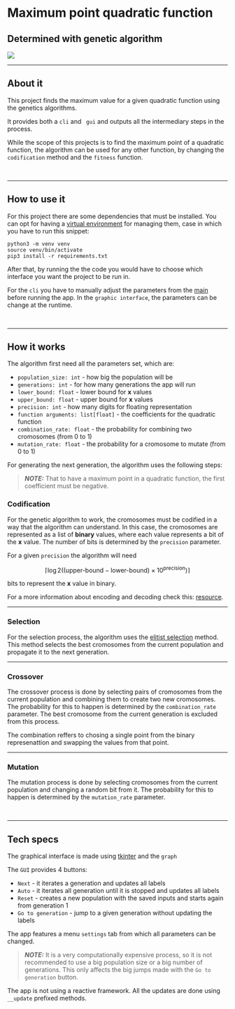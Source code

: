 <h1>Maximum point quadratic function</h1>
<h2>Determined with genetic algorithm</h2>
<img src='https://github.com/w-i-l/maximum-point-quadratic-function/assets/65015373/b603eca8-26ad-445f-afca-052eaa3b8d34'>



<br>
<hr>
<h2>About it</h2>
<p>This project finds the maximum value for a given quadratic function using the genetics algorithms.</p>
<p>It provides both a <code>cli</code> and <code> gui</code> and outputs all the intermediary steps in the process.</p>
<p>While the scope of this projects is to find the maximum point of a quadratic function, the algorithm can be used for any other function, by changing the <code>codification</code> method and the <code>fitness</code> function.</p>


<br>
<hr>
<h2>How to use it</h2>
<p>For this project there are some dependencies that must be installed. You can opt for having a <a href="https://docs.python.org/3/library/venv.html">virtual environment</a> for managing them, case in which you have to run this snippet:</p>

```
python3 -m venv venv
source venv/bin/activate
pip3 install -r requirements.txt
```

<p>After that, by running the the code you would have to choose which interface you want the project to be run in.</p>
<p>For the <code>cli</code> you have to manually adjust the parameters from the <a href="https://github.com/w-i-l/maximum-point-quadratic-function/blob/main/src/main.py">main</a> before running the app. In the <code>graphic interface</code>, the parameters can be change at the runtime.</p>


<br>
<hr>
<h2>How it works</h2>
<p>The algorithm first need all the parameters set, which are:</p>
<ul>
    <li><code>population_size: int</code> - how big the population will be</li>
    <li><code>generations: int</code> - for how many generations the app will run</li>
    <li><code>lower_bound: float</code> - lower bound for <b>x</b> values</li>
    <li><code>upper_bound: float</code> - upper bound for <b>x</b> values</li>
    <li><code>precision: int</code> - how many digits for floating representation</li>
    <li><code>function arguments: list[float]</code> - the coefficients for the quadratic function</li>
    <li><code>combination_rate: float</code> - the probability for combining two cromosomes (from 0 to 1)</li>
    <li><code>mutation_rate: float</code> - the probability for a cromosome to mutate (from 0 to 1)</li>
</ul>

<p>For generating the next generation, the algorithm uses the following steps:</p>

> **_NOTE:_** That to have a maximum point in a quadratic function, the first coefficient must be negative.

<h3>Codification</h3>
<p>For the genetic algorithm to work, the cromosomes must be codified in a way that the algorithm can understand. In this case, the cromosomes are represented as a list of <b>binary</b> values, where each value represents a bit of the <b>x</b> value. The number of bits is determined by the <code>precision</code> parameter.</p>
<p>For a given <code>precision</code> the algorithm will need</p>

$$ \lceil \log2((\text{upper-bound} - \text{lower-bound}) \times 10^{\text{precision}}) \rceil $$

<p>bits to represent the <b>x</b> value in binary.</p>
<p>For a more information about encoding and decoding check this: <a href="https://cms.fmi.unibuc.ro/problem/genetici1">resource</a>.</p>
<hr/>

<h3>Selection</h3>
<p>For the selection process, the algorithm uses the <a href="https://en.wikipedia.org/wiki/Selection_(genetic_algorithm)#Elitist_Selection">elitist selection</a> method. This method selects the best cromosomes from the current population and propagate it to the next generation.</p>
<hr/>

<h3>Crossover</h3>
<p>The crossover process is done by selecting pairs of cromosomes from the current population and combining them to create two new cromosomes. The probability for this to happen is determined by the <code>combination_rate</code> parameter. The best cromosome from the current generation is excluded from this process.</p>
<p>The combination reffers to chosing a single point from the binary represenattion and swapping the values from that point.</p>
<hr/>

<h3>Mutation</h3>
<p>The mutation process is done by selecting cromosomes from the current population and changing a random bit from it. The probability for this to happen is determined by the <code>mutation_rate</code> parameter.</p>

<br>
<hr>
<h2>Tech specs</h2>
<p>The graphical interface is made using <a href="https://docs.python.org/3/library/tkinter.html">tkinter</a> and the <code>graph</code> 
<p>The <code>GUI</code> provides 4 buttons:</p>
<ul>
    <li><code>Next</code> - it iterates a generation and updates all labels</li>
    <li><code>Auto</code> - it iterates all generation until it is stopped and updates all labels</li>
    <li><code>Reset</code> - creates a new population with the saved inputs and starts again from generation 1</li>
    <li><code>Go to generation</code> - jump to a given generation without updating the labels</li>
</ul>

<p>The app features a menu <code>settings</code> tab from which all parameters can be changed.</p>

> **_NOTE:_** It is a very computationally expensive process, so it is not recommended to use a big population size or a big number of generations. This only affects the big jumps made with the <code>Go to generation</code> button.

<p>The app is not using a reactive framework. All the updates are done using <code>__update</code> prefixed methods.</p>